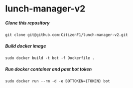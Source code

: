 # lunch-manager-v2

##### Clone this repository
```
git clone git@github.com:CitizenF1/lunch-manager-v2.git 
```

##### Build docker image

```
sudo docker build -t bot -f Dockerfile .
```

##### Run docker container and past bot token 

```
sudo docker run --rm -d -e BOTTOKEN={TOKEN} bot
```